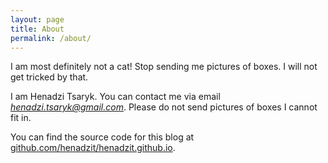 ```yaml
---
layout: page
title: About
permalink: /about/
---
```


I am most definitely not a cat! Stop sending me pictures of boxes. I will not get tricked by that.

I am Henadzi Tsaryk. You can contact me via email *henadzi.tsaryk@gmail.com*. Please do not send pictures of boxes I cannot fit in.

You can find the source code for this blog at [github.com/henadzit/henadzit.github.io](https://github.com/henadzit/henadzit.github.io).
